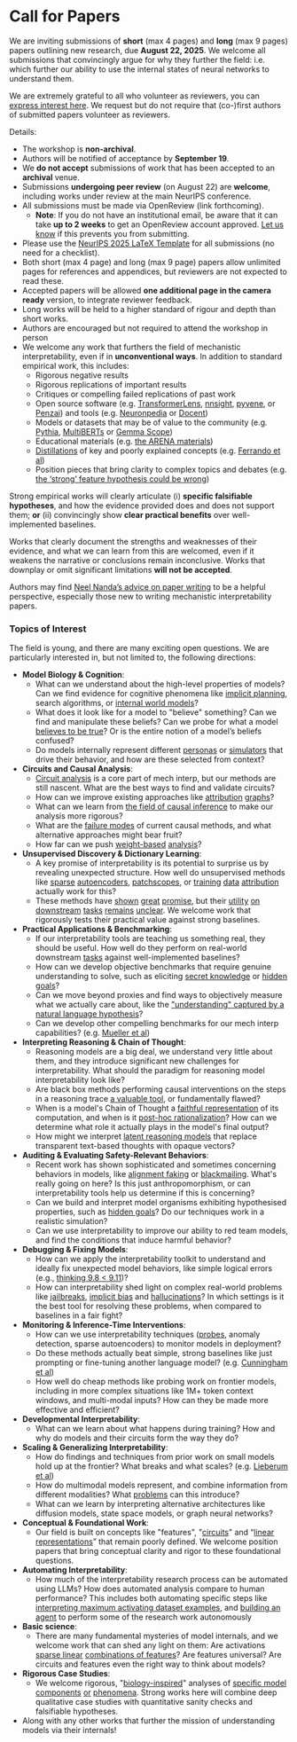 # Call for Papers
We are inviting submissions of **short** (max 4 pages) and **long** (max 9 pages) papers outlining new research, due **August 22, 2025**. We welcome all submissions that convincingly argue for why they further the field: i.e. which further our ability to use the internal states of neural networks to understand them. 

We are extremely grateful to all who volunteer as reviewers, you can [express interest here](https://www.google.com/url?q=https://docs.google.com/forms/d/e/1FAIpQLSdiw1SJllzoTz_nqzDTzTOGb9DV3W_truQyh-WvYj_QGIi7Mg/viewform?usp%3Ddialog&sa=D&source=editors&ust=1753996102429872&usg=AOvVaw2b-LCHqkN_AN-18-Fs-fd2). We request but do not require that (co-)first authors of submitted papers volunteer as reviewers. 

Details: 
* The workshop is **non-archival**.
* Authors will be notified of acceptance by **September 19**.
* We **do not accept** submissions of work that has been accepted to an **archival** venue.
* Submissions **undergoing peer review** (on August 22) are **welcome**, including works under review at the main NeurIPS conference.
* All submissions must be made via OpenReview (link forthcoming).
  * **Note**: If you do not have an institutional email, be aware that it can take **up to 2 weeks** to get an OpenReview account approved. [Let us know](mailto:neurips2025@mechinterpworkshop.com) if this prevents you from submitting.
* Please use the [NeurIPS 2025 LaTeX Template](https://www.google.com/url?q=https://media.neurips.cc/Conferences/NeurIPS2025/Styles.zip&sa=D&source=editors&ust=1753996102431869&usg=AOvVaw2oSKOxXHjRqTiHIgGNvZsp) for all submissions (no need for a checklist).
* Both short (max 4 page) and long (max 9 page) papers allow unlimited pages for references and appendices, but reviewers are not expected to read these.
* Accepted papers will be allowed **one additional page in the camera ready** version, to integrate reviewer feedback.
* Long works will be held to a higher standard of rigour and depth than short works.
* Authors are encouraged but not required to attend the workshop in person
* We welcome any work that furthers the field of mechanistic interpretability, even if in **unconventional ways**. In addition to standard empirical work, this includes:
  * Rigorous negative results
  * Rigorous replications of important results
  * Critiques or compelling failed replications of past work
  * Open source software (e.g. [TransformerLens](https://www.google.com/url?q=https://github.com/neelnanda-io/TransformerLens&sa=D&source=editors&ust=1753996102433574&usg=AOvVaw3bX4jiHsG0M6Fn-RLYCX4L), [nnsight](https://www.google.com/url?q=https://github.com/ndif-team/nnsight&sa=D&source=editors&ust=1753996102433687&usg=AOvVaw2l4UyfgYx-V99TCyC3oOJS), [pyvene](https://www.google.com/url?q=https://github.com/stanfordnlp/pyvene/tree/main/pyvene/models/mlp&sa=D&source=editors&ust=1753996102433794&usg=AOvVaw3r8HIhXOlbMrOB0vf_k_ER), or [Penzai](https://www.google.com/url?q=https://github.com/google-deepmind/penzai&sa=D&source=editors&ust=1753996102433888&usg=AOvVaw1QCkyL0TKsIMUM-9KsNLG4)) and tools (e.g. [Neuronpedia](https://www.google.com/url?q=http://neuronpedia.org&sa=D&source=editors&ust=1753996102433975&usg=AOvVaw1VRCInTiTYfxz-vjuYcLVB) or [Docent](https://www.google.com/url?q=https://transluce.org/introducing-docent&sa=D&source=editors&ust=1753996102434068&usg=AOvVaw2WERROCOy4x2DxYvXyE6t5))
  * Models or datasets that may be of value to the community (e.g. [Pythia](https://www.google.com/url?q=https://arxiv.org/abs/2304.01373&sa=D&source=editors&ust=1753996102434286&usg=AOvVaw1F-KXu08V4y7Tj9f8tUdT1), [MultiBERTs](https://www.google.com/url?q=https://arxiv.org/abs/2106.16163&sa=D&source=editors&ust=1753996102434374&usg=AOvVaw1rErMi3tHJrD12AFdCNyqw) or [Gemma Scope](https://www.google.com/url?q=https://arxiv.org/abs/2408.05147&sa=D&source=editors&ust=1753996102434463&usg=AOvVaw3ydlrcQvbqvlj_Av9YbFNq))
  * Educational materials (e.g. [the ARENA materials](https://www.google.com/url?q=https://arena3-chapter1-transformer-interp.streamlit.app/&sa=D&source=editors&ust=1753996102434668&usg=AOvVaw2IMcvCdN1mrU52XMtj42LI))
  * [Distillations](https://www.google.com/url?q=https://distill.pub/2017/research-debt/&sa=D&source=editors&ust=1753996102434808&usg=AOvVaw2vvvMw5fIWCnmfCNyNCtZO) of key and poorly explained concepts (e.g. [Ferrando et al](https://www.google.com/url?q=https://arxiv.org/abs/2405.00208&sa=D&source=editors&ust=1753996102434937&usg=AOvVaw3BniFrfxuTmeOZH0uErStg))
  * Position pieces that bring clarity to complex topics and debates (e.g. [the ‘strong’ feature hypothesis could be wrong](https://www.google.com/url?q=https://www.alignmentforum.org/posts/tojtPCCRpKLSHBdpn/the-strong-feature-hypothesis-could-be-wrong&sa=D&source=editors&ust=1753996102435305&usg=AOvVaw12ZMJuOUPJm6WbYIspC0Yr))

Strong empirical works will clearly articulate (i) **specific falsifiable hypotheses**, and how the evidence provided does and does not support them; **or** (ii) convincingly show **clear practical benefits** over well-implemented baselines. 

Works that clearly document the strengths and weaknesses of their evidence, and what we can learn from this are welcomed, even if it weakens the narrative or conclusions remain inconclusive. Works that downplay or omit significant limitations **will not be accepted**. 

Authors may find [Neel Nanda’s advice on paper writing](https://www.google.com/url?q=https://www.alignmentforum.org/posts/eJGptPbbFPZGLpjsp/highly-opinionated-advice-on-how-to-write-ml-papers&sa=D&source=editors&ust=1753996102436525&usg=AOvVaw3gcpDu77-wyBz5uYzUfPMv) to be a helpful perspective, especially those new to writing mechanistic interpretability papers. 
### Topics of Interest
The field is young, and there are many exciting open questions. We are particularly interested in, but not limited to, the following directions: 
* **Model Biology & Cognition**:
  * What can we understand about the high-level properties of models? Can we find evidence for cognitive phenomena like [implicit planning](https://www.google.com/url?q=https://transformer-circuits.pub/2025/attribution-graphs/biology.html%23dives-poems&sa=D&source=editors&ust=1753996102437491&usg=AOvVaw20335n1Xw1Aln_eTeEr-8Y), search algorithms, or [internal world models](https://www.google.com/url?q=https://arxiv.org/abs/2210.13382&sa=D&source=editors&ust=1753996102437600&usg=AOvVaw3OJz2U3_C_7hD9sakAJ-2d)?
  * What does it look like for a model to "believe" something? Can we find and manipulate these beliefs? Can we probe for what a model [believes to be true](https://www.google.com/url?q=https://arxiv.org/abs/2310.06824&sa=D&source=editors&ust=1753996102437933&usg=AOvVaw2Jt0I6sH3UlOIdVADtm2MN)? Or is the entire notion of a model’s beliefs confused?
  * Do models internally represent different [personas](https://www.google.com/url?q=https://arxiv.org/abs/2406.12094&sa=D&source=editors&ust=1753996102438200&usg=AOvVaw1fn6kFxv7KrRSKP9Q3_rnC) or [simulators](https://www.google.com/url?q=https://www.nature.com/articles/s41586-023-06647-8&sa=D&source=editors&ust=1753996102438307&usg=AOvVaw2mdPYauEphlFLIHlJGOy9H) that drive their behavior, and how are these selected from context?
* **Circuits and Causal Analysis**:
  * [Circuit analysis](https://www.google.com/url?q=https://distill.pub/2020/circuits/zoom-in/&sa=D&source=editors&ust=1753996102438618&usg=AOvVaw2NJci2DBdqQPhed3kqeyo3) is a core part of mech interp, but our methods are still nascent. What are the best ways to find and validate circuits?
  * How can we improve existing approaches like [attribution](https://www.google.com/url?q=https://arxiv.org/abs/2406.11944&sa=D&source=editors&ust=1753996102438954&usg=AOvVaw3sT7poQJjoRQxeoOzNDmZ2) [graphs](https://www.google.com/url?q=https://transformer-circuits.pub/2025/attribution-graphs/methods.html&sa=D&source=editors&ust=1753996102439058&usg=AOvVaw1-oNfkAkgkWPtcOLm6FnLv)?
  * What can we learn from [the field of causal inference](https://www.google.com/url?q=https://arxiv.org/abs/2407.04690&sa=D&source=editors&ust=1753996102439218&usg=AOvVaw0odswwpXf4zoV2tz5XVASI) to make our analysis more rigorous?
  * What are the [failure modes](https://www.google.com/url?q=https://arxiv.org/abs/2307.15771&sa=D&source=editors&ust=1753996102439359&usg=AOvVaw2J7wZ8IPPqZS2Smo70ANWD) of current causal methods, and what alternative approaches might bear fruit?
  * How far can we push [weight-based](https://www.google.com/url?q=https://arxiv.org/abs/2301.05217&sa=D&source=editors&ust=1753996102439549&usg=AOvVaw2JbAooXaL7F0iiv_Po5dYJ) [analysis](https://www.google.com/url?q=https://arxiv.org/abs/2410.08417&sa=D&source=editors&ust=1753996102439605&usg=AOvVaw3Ape2_UAFYmgVZgNnZfOpu)?
* **Unsupervised Discovery & Dictionary Learning**:
  * A key promise of interpretability is its potential to surprise us by revealing unexpected structure. How well do unsupervised methods like [sparse](https://www.google.com/url?q=https://arxiv.org/abs/2103.15949&sa=D&source=editors&ust=1753996102440007&usg=AOvVaw1LtLRsUKZ4rJhDx95oKYyK) [autoencoders](https://www.google.com/url?q=https://transformer-circuits.pub/2023/monosemantic-features&sa=D&source=editors&ust=1753996102440155&usg=AOvVaw0xW0jquRSIsu6SYbN4tiAj), [patch](https://www.google.com/url?q=https://arxiv.org/abs/2401.06102&sa=D&source=editors&ust=1753996102440248&usg=AOvVaw3VAGqVa2EuZQ_ydxcuUPJM)[scopes](https://www.google.com/url?q=https://arxiv.org/abs/2403.10949v2&sa=D&source=editors&ust=1753996102440302&usg=AOvVaw3A3e50q9w6jaI5GFEsY1nv), or [training](https://www.google.com/url?q=https://proceedings.mlr.press/v70/koh17a?ref%3Dhttps://githubhelp.com&sa=D&source=editors&ust=1753996102440410&usg=AOvVaw1mqvz6iLnG72wbLUbAndJT) [data](https://www.google.com/url?q=https://arxiv.org/abs/2308.03296&sa=D&source=editors&ust=1753996102440485&usg=AOvVaw2CrHQ6XiYSi96owyD_GMtx) [attribution](https://www.google.com/url?q=https://arxiv.org/abs/2205.11482&sa=D&source=editors&ust=1753996102440571&usg=AOvVaw2yBjdluq_laprta-nhoHq0) actually work for this?
  * These methods have [shown](https://www.google.com/url?q=https://transformer-circuits.pub/2024/scaling-monosemanticity/index.html&sa=D&source=editors&ust=1753996102440798&usg=AOvVaw057DaYTVO-Lw1cfYtWy5H8) [great](https://www.google.com/url?q=https://transformer-circuits.pub/2025/attribution-graphs/biology.html&sa=D&source=editors&ust=1753996102440912&usg=AOvVaw2IOu-Ik8lvdek_T70BY1gI) [promise](https://www.google.com/url?q=https://arxiv.org/abs/2503.10965&sa=D&source=editors&ust=1753996102440978&usg=AOvVaw2NpsJWtqMSiiWdfUWj8NW0), but their [utility](https://www.google.com/url?q=https://arxiv.org/abs/2502.16681&sa=D&source=editors&ust=1753996102441042&usg=AOvVaw3Pn-r2rmqUeZ3K5n_kYMpR) [on](https://www.google.com/url?q=https://www.tilderesearch.com/blog/sieve&sa=D&source=editors&ust=1753996102441092&usg=AOvVaw0qn7gdDG2HeZiNV8j8JzIi) [downstream](https://www.google.com/url?q=https://arxiv.org/abs/2501.17148&sa=D&source=editors&ust=1753996102441148&usg=AOvVaw0tnP-YTTI0bPbhxPZB7vU8) [tasks](https://www.google.com/url?q=https://transformer-circuits.pub/2024/features-as-classifiers/index.html&sa=D&source=editors&ust=1753996102441242&usg=AOvVaw1IhTA2dsRmNUNqa8bZWv4U) [remains](https://www.google.com/url?q=https://arxiv.org/abs/2502.04382&sa=D&source=editors&ust=1753996102441340&usg=AOvVaw1PkicYrez-iwgKIyBSAmSl) [unclear](https://www.google.com/url?q=https://www.alignmentforum.org/posts/4uXCAJNuPKtKBsi28/negative-results-for-saes-on-downstream-tasks&sa=D&source=editors&ust=1753996102441473&usg=AOvVaw0RmPI2vbS1qAUqSoviKNo-). We welcome work that rigorously tests their practical value against strong baselines.
* **Practical Applications & Benchmarking**:
  * If our interpretability tools are teaching us something real, they should be useful. How well do they perform on real-world downstream [tasks](https://www.google.com/url?q=https://www.lesswrong.com/posts/wGRnzCFcowRCrpX4Y/downstream-applications-as-validation-of-interpretability&sa=D&source=editors&ust=1753996102442035&usg=AOvVaw0TXBtmk5VWH5RfZFKZlC2W) against well-implemented baselines?
  * How can we develop objective benchmarks that require genuine understanding to solve, such as eliciting [secret knowledge](https://www.google.com/url?q=https://arxiv.org/abs/2505.14352&sa=D&source=editors&ust=1753996102442339&usg=AOvVaw08q_qjasbhixj4zPJGFtIW) or [hidden goals](https://www.google.com/url?q=https://arxiv.org/abs/2503.10965&sa=D&source=editors&ust=1753996102442404&usg=AOvVaw0WjFRl0wVvXvGirjnAaIYe)?
  * Can we move beyond proxies and find ways to objectively measure what we actually care about, like the ["understanding" captured by a natural language hypothesis](https://www.google.com/url?q=https://arxiv.org/abs/2502.04382&sa=D&source=editors&ust=1753996102442662&usg=AOvVaw2SKakTmHmj2-1cQsE7-uAT)?
  * Can we develop other compelling benchmarks for our mech interp capabilities? (e.g. [Mueller et al](https://www.google.com/url?q=https://arxiv.org/abs/2504.13151&sa=D&source=editors&ust=1753996102442907&usg=AOvVaw1G4_gi6UMFnT1QLnXqSG2x))
* **Interpreting Reasoning & Chain of Thought**:
  * Reasoning models are a big deal, we understand very little about them, and they introduce significant new challenges for interpretability. What should the paradigm for reasoning model interpretability look like?
  * Are black box methods performing causal interventions on the steps in a reasoning trace [a valuable tool](https://www.google.com/url?q=https://arxiv.org/abs/2506.19143&sa=D&source=editors&ust=1753996102443428&usg=AOvVaw2e6uKBOmDTY_UEoC-ucQSJ), or fundamentally flawed?
  * When is a model's Chain of Thought a [faithful representation](https://www.google.com/url?q=https://arxiv.org/abs/2305.04388&sa=D&source=editors&ust=1753996102443681&usg=AOvVaw09Jn-0klsugJy2x3es9ksT) of its computation, and when is it [post-hoc rationalization](https://www.google.com/url?q=https://arxiv.org/abs/2503.08679&sa=D&source=editors&ust=1753996102443823&usg=AOvVaw1BqhuwSDedF8cXnHnHwiZE)? How can we determine what role it actually plays in the model's final output?
  * How might we interpret [latent reasoning models](https://www.google.com/url?q=https://arxiv.org/abs/2412.06769&sa=D&source=editors&ust=1753996102444075&usg=AOvVaw1pSDqJWHzVjNQOkYM3j2qE) that replace transparent text-based thoughts with opaque vectors?
* **Auditing & Evaluating Safety-Relevant Behaviors**:
  * Recent work has shown sophisticated and sometimes concerning behaviors in models, like [alignment faking](https://www.google.com/url?q=https://arxiv.org/abs/2412.14093&sa=D&source=editors&ust=1753996102444396&usg=AOvVaw1eHkmvAZa_FLQCMCv3KPIj) or [blackmailing](https://www.google.com/url?q=https://www.anthropic.com/research/agentic-misalignment&sa=D&source=editors&ust=1753996102444503&usg=AOvVaw21elj8ZhTskJ5bLeD8zSRC). What's really going on here? Is this just anthropomorphism, or can interpretability tools help us determine if this is concerning?
  * Can we build and interpret model organisms exhibiting hypothesised properties, such as [hidden goals](https://www.google.com/url?q=https://arxiv.org/abs/2503.10965&sa=D&source=editors&ust=1753996102444851&usg=AOvVaw2kUnEW9aNT20rXHCdQR7A8)? Do our techniques work in a realistic simulation?
  * Can we use interpretability to improve our ability to red team models, and find the conditions that induce harmful behavior?
* **Debugging & Fixing Models**:
  * How can we apply the interpretability toolkit to understand and ideally fix unexpected model behaviors, like simple logical errors (e.g., [thinking 9.8 < 9.11](https://www.google.com/url?q=https://transluce.org/observability-interface&sa=D&source=editors&ust=1753996102445421&usg=AOvVaw2RGNf30rFwodkdCqnAD3Bb))?
  * How can interpretability shed light on complex real-world problems like [jailbreaks](https://www.google.com/url?q=https://transformer-circuits.pub/2025/attribution-graphs/biology.html%23dives-jailbreak&sa=D&source=editors&ust=1753996102445593&usg=AOvVaw0m1Bz3D6mp4aHwq8fFsKtq), [implicit bias](https://www.google.com/url?q=https://arxiv.org/abs/2506.10922&sa=D&source=editors&ust=1753996102445656&usg=AOvVaw3B2PUN1Hyo8rE5eLNGrUsV) and [hallucinations](https://www.google.com/url?q=https://arxiv.org/abs/2411.14257&sa=D&source=editors&ust=1753996102445716&usg=AOvVaw1-5C0NtWYXSUlXRsQVJS4V)? In which settings is it the best tool for resolving these problems, when compared to baselines in a fair fight?
* **Monitoring & Inference-Time Interventions**:
  * How can we use interpretability techniques ([probes](https://www.google.com/url?q=https://arxiv.org/abs/2102.12452&sa=D&source=editors&ust=1753996102446113&usg=AOvVaw0NTobopoJMpfEheeaAXMc4), anomaly detection, sparse autoencoders) to monitor models in deployment?
  * Do these methods actually beat simple, strong baselines like just prompting or fine-tuning another language model? (e.g. [Cunningham et al](https://www.google.com/url?q=https://alignment.anthropic.com/2025/cheap-monitors/&sa=D&source=editors&ust=1753996102446416&usg=AOvVaw3uCdjO21OmBRDERc_0T1fT))
  * How well do cheap methods like probing work on frontier models, including in more complex situations like 1M+ token context windows, and multi-modal inputs? How can they be made more effective and efficient?
* **Developmental Interpretability**:
  * What can we learn about what happens during training? How and why do models and their circuits form the way they do?
* **Scaling & Generalizing Interpretability**:
  * How do findings and techniques from prior work on small models hold up at the frontier? What breaks and what scales? (e.g. [Lieberum et al](https://www.google.com/url?q=https://arxiv.org/abs/2307.09458&sa=D&source=editors&ust=1753996102447468&usg=AOvVaw2bZj1gCbEZKU5PVP8qijbC))
  * How do multimodal models represent, and combine information from different modalities? What [problems](https://www.google.com/url?q=https://openreview.net/pdf?id%3DVUhRdZp8ke&sa=D&source=editors&ust=1753996102447741&usg=AOvVaw1dAewWFDUgZgLwSsBHcKTu) can this introduce?
  * What can we learn by interpreting alternative architectures like diffusion models, state space models, or graph neural networks?
* **Conceptual & Foundational Work**:
  * Our field is built on concepts like "features", "[circuits](https://www.google.com/url?q=https://distill.pub/2020/circuits/zoom-in/&sa=D&source=editors&ust=1753996102448236&usg=AOvVaw2PB164yzyh4YaSMFhVAPuG)" and “[linear representations](https://www.google.com/url?q=https://transformer-circuits.pub/2024/july-update/index.html%23linear-representations&sa=D&source=editors&ust=1753996102448367&usg=AOvVaw2giK62_x6lP7XOne8EY9SR)” that remain poorly defined. We welcome position papers that bring conceptual clarity and rigor to these foundational questions.
* **Automating Interpretability**:
  * How much of the interpretability research process can be automated using LLMs? How does automated analysis compare to human performance? This includes both automating specific steps like [interpreting maximum activating dataset examples](https://www.google.com/url?q=https://openaipublic.blob.core.windows.net/neuron-explainer/paper/index.html&sa=D&source=editors&ust=1753996102449139&usg=AOvVaw3V1W9YsR1Y-PRdZ-5CbFjE), and [building an agent](https://www.google.com/url?q=https://arxiv.org/abs/2404.14394&sa=D&source=editors&ust=1753996102449231&usg=AOvVaw2PXESEHxdyIOmqpl8XGj3z) to perform some of the research work autonomously
* **Basic science**:
  * There are many fundamental mysteries of model internals, and we welcome work that can shed any light on them: Are activations [sparse linear](https://www.google.com/url?q=https://arxiv.org/abs/1601.03764&sa=D&source=editors&ust=1753996102449610&usg=AOvVaw3qniyk2xFTC7F2oZwFWuov) [combinations of features](https://www.google.com/url?q=https://transformer-circuits.pub/2022/toy_model/index.html&sa=D&source=editors&ust=1753996102449725&usg=AOvVaw3LnkMuTOjlJd0ch2qwDmuE)? Are features universal? Are circuits and features even the right way to think about models?
* **Rigorous Case Studies**:
  * We welcome rigorous, "[biology-inspired](https://www.google.com/url?q=https://distill.pub/2020/circuits/curve-circuits/&sa=D&source=editors&ust=1753996102450044&usg=AOvVaw0dy0iHnD1NWH1ofpZHnu5X)" analyses of [specific model](https://www.google.com/url?q=https://arxiv.org/abs/2310.04625&sa=D&source=editors&ust=1753996102450116&usg=AOvVaw1nEfMtda6IMYEjaItvRVIt) [components](https://www.google.com/url?q=https://transformer-circuits.pub/2024/scaling-monosemanticity/index.html&sa=D&source=editors&ust=1753996102450198&usg=AOvVaw3dsWMk8Zb4U89VrYAod9rq) [or](https://www.google.com/url?q=https://arxiv.org/abs/2305.01610&sa=D&source=editors&ust=1753996102450245&usg=AOvVaw1leg0gKdDZGpSk_TY8j9RQ) [phenomena](https://www.google.com/url?q=https://arxiv.org/abs/2306.09346&sa=D&source=editors&ust=1753996102450296&usg=AOvVaw0_CzsDYt-hE8pcwGPdHCSV). Strong works here will combine deep qualitative case studies with quantitative sanity checks and falsifiable hypotheses.
* Along with any other works that further the mission of understanding models via their internals!